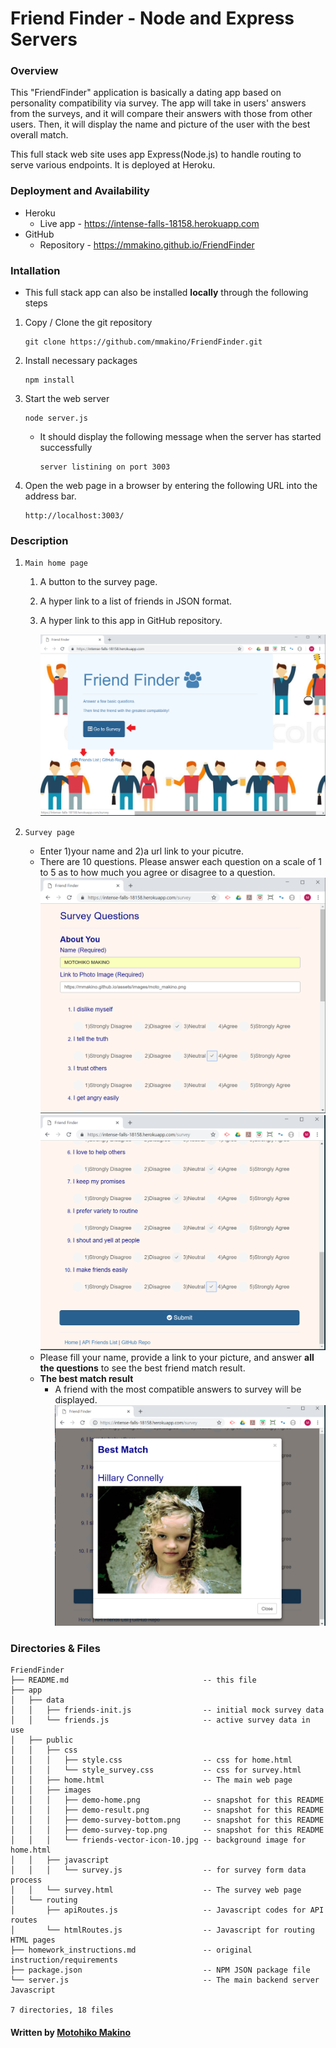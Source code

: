 # Friend Finder - Node and Express Servers

### Overview

This "FriendFinder" application is basically a dating app based on personality compatibility via survey. The app will take in users' answers from the surveys, and it will compare their answers with those from other users. Then, it will display the name and picture of the user with the best overall match.

This full stack web site uses app Express(Node.js) to handle routing to serve various endpoints. It is deployed at Heroku.

### Deployment and Availability

* Heroku
  * Live app - https://intense-falls-18158.herokuapp.com
* GitHub
  * Repository - https://mmakino.github.io/FriendFinder

### Intallation

* This full stack app can also be installed __locally__ through the following steps 

1. Copy / Clone the git repository
    ```
    git clone https://github.com/mmakino/FriendFinder.git
    ```
1. Install necessary packages
    ```
    npm install
    ```
1. Start the web server
    ```
    node server.js
    ```
    * It should display the following message when the server has started successfully
      ```
      server listining on port 3003
      ```
1. Open the web page in a browser by entering the following URL into the address bar.
    ```
    http://localhost:3003/
    ```

### Description

1. `Main home page`
   1. A button to the survey page. 
   1. A hyper link to a list of friends in JSON format.
   1. A hyper link to this app in GitHub repository.
  
      ![Demo Image home](app/public/images/demo-home.png)

1. `Survey page`
   * Enter 1)your name and 2)a url link to your picutre. 
   * There are 10 questions. Please answer each question on a scale of 1 to 5 as to how much you agree or disagree to a question.
    ![Demo Image Survey 1](app/public/images/demo-survey-top.png)
    ![Demo Image Survey 2](app/public/images/demo-survey-bottom.png)
   * Please fill your name, provide a link to your picture, and answer __all the questions__  to see the best friend match result.
   * __The best match result__
      * A friend with the most compatible answers to survey will be displayed.
      ![Demo Image Survey Result](app/public/images/demo-result.png)
      
    
### Directories & Files
```
FriendFinder
├── README.md                              -- this file
├── app
│   ├── data
│   │   ├── friends-init.js                -- initial mock survey data
│   │   └── friends.js                     -- active survey data in use
│   ├── public
│   │   ├── css
│   │   │   ├── style.css                  -- css for home.html
│   │   │   └── style_survey.css           -- css for survey.html
│   │   ├── home.html                      -- The main web page
│   │   ├── images
│   │   │   ├── demo-home.png              -- snapshot for this README
│   │   │   ├── demo-result.png            -- snapshot for this README
│   │   │   ├── demo-survey-bottom.png     -- snapshot for this README
│   │   │   ├── demo-survey-top.png        -- snapshot for this README
│   │   │   └── friends-vector-icon-10.jpg -- background image for home.html
│   │   ├── javascript
│   │   │   └── survey.js                  -- for survey form data process
│   │   └── survey.html                    -- The survey web page
│   └── routing
│       ├── apiRoutes.js                   -- Javascript codes for API routes
│       └── htmlRoutes.js                  -- Javascript for routing HTML pages
├── homework_instructions.md               -- original instruction/requirements
├── package.json                           -- NPM JSON package file
└── server.js                              -- The main backend server Javascript

7 directories, 18 files
```

#### Written by [Motohiko Makino](https://mmakino.github.io/)
